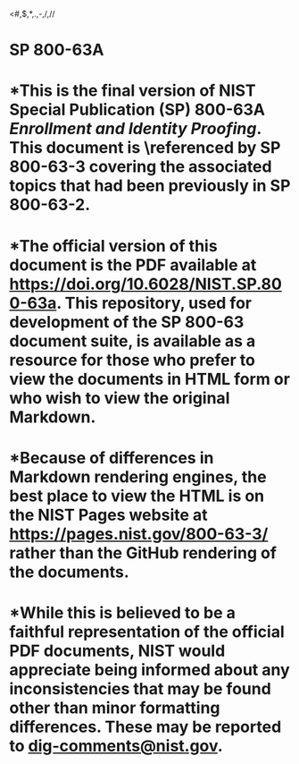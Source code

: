 <#,$,*,.,-,/,//

# SP 800-63A

# *This is the final version of NIST Special Publication (SP) 800-63A *Enrollment and Identity Proofing*. This document is \referenced by SP 800-63-3 covering the associated topics that had been previously in SP 800-63-2.

# *The official version of this document is the PDF available at <https://doi.org/10.6028/NIST.SP.800-63a>. This repository, used for development of the SP 800-63 document suite, is available as a resource for those who prefer to view the documents in HTML form or who wish to view the original Markdown.

# *Because of differences in Markdown rendering engines, the best place to view the HTML is on the NIST Pages website at <https://pages.nist.gov/800-63-3/> rather than the GitHub rendering of the documents.

# *While this is believed to be a faithful representation of the official PDF documents, NIST would appreciate being informed about any inconsistencies that may be found other than minor formatting differences. These may be reported to <dig-comments@nist.gov>.
